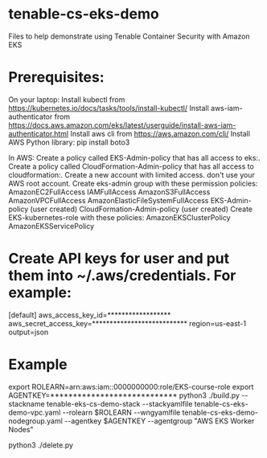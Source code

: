 # tenable-cs-eks-demo
Files to help demonstrate using Tenable Container Security with Amazon EKS




# Prerequisites:
On your laptop:
  Install kubectl from https://kubernetes.io/docs/tasks/tools/install-kubectl/
  Install aws-iam-authenticator from https://docs.aws.amazon.com/eks/latest/userguide/install-aws-iam-authenticator.html
  Install aws cli from https://aws.amazon.com/cli/
  Install AWS Python library: pip install boto3

In AWS:
  Create a policy called EKS-Admin-policy that has all access to eks:.
  Create a policy called CloudFormation-Admin-policy that has all access to cloudformation:.
  Create a new account with limited access. don't use your AWS root account.
  Create eks-admin group with these permission policies:
    AmazonEC2FullAccess
    IAMFullAccess
    AmazonS3FullAccess
    AmazonVPCFullAccess
    AmazonElasticFileSystemFullAccess
    EKS-Admin-policy (user created)
    CloudFormation-Admin-policy (user created)
  Create EKS-kubernetes-role with these policies:
    AmazonEKSClusterPolicy
    AmazonEKSServicePolicy

# Create API keys for user and put them into ~/.aws/credentials.  For example:
[default]
aws_access_key_id=******************
aws_secret_access_key=***************************
region=us-east-1
output=json


# Example
export ROLEARN=arn:aws:iam::0000000000:role/EKS-course-role
export AGENTKEY=****************************
python3 ./build.py --stackname tenable-eks-cs-demo-stack --stackyamlfile tenable-cs-eks-demo-vpc.yaml --rolearn $ROLEARN --wngyamlfile tenable-cs-eks-demo-nodegroup.yaml --agentkey $AGENTKEY --agentgroup "AWS EKS Worker Nodes"

python3 ./delete.py